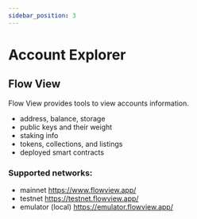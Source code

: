 ```yaml
---
sidebar_position: 3
---
```


# Account Explorer

## Flow View

Flow View provides tools to view accounts information.

- address, balance, storage
- public keys and their weight
- staking info
- tokens, collections, and listings
- deployed smart contracts

### Supported networks:
- mainnet https://www.flowview.app/
- testnet https://testnet.flowview.app/
- emulator (local) https://emulator.flowview.app/
